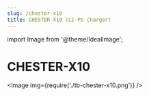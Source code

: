 ```yaml
---
slug: /chester-x10
title: CHESTER-X10 (Li-Po charger)
---
```

import Image from '@theme/IdealImage';

# CHESTER-X10

<Image img={require('./tb-chester-x10.png')} />
